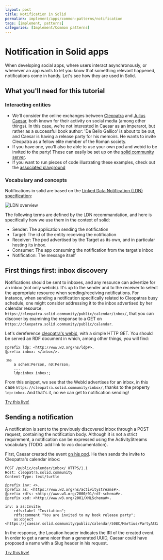 ```yaml
---
layout: post
title: Notification in Solid
permalink: implement/apps/common-patterns/notification
tags: [implement, patterns]
categories: [Implement/Common patterns]
---
```


# Notification in Solid apps

When developing social apps, where users interact asynchronously, or whenever an app wants to let you know that something relevant happened, notifications come in handy. Let's see how they are used in Solid.

## What you'll need for this tutorial

### Interacting entities

- We'll consider the online exchanges between [Cleopatra](https://cleopatra.solid.community) and [Julius Caesar](https://jcaesar.solid.community), both known for their activity on social media (among other things). In this case, we're not interested in Caesar as an imperarot, but rather as a successful book author: 'De Bello Gallico' is about to be out, and Caesar is having a release party for his memoirs. He wants to invite Cleopatra as a fellow elite member of the Roman society.
- If you have one, you'll also be able to use your own pod and webid to be invited to the party! These can easily be set up on the [solid community server](https://solid.community/).
- If you want to run pieces of code illustrating these examples, check out the [associated playground](https://tech.io/playgrounds/51181/common-patterns-with-solid)

### Vocabulary and concepts

Notifications in solid are based on the [Linked Data Notification (LDN) specification](https://www.w3.org/TR/ldn/):

![LDN overview](https://www.w3.org/ns/ldp/linked-data-notifications-overview.svg)

The following terms are defined by the LDN recommandation, and here is specifically how we use them in the context of solid:
- Sender: The application sending the notification
- Target: The id of the entity receiving the notification
- Receiver: The pod advertised by the Target as its own, and in particular hosting its inbox.
- Consumer: The app consuming the notification from the target's inbox
- Notification: The message itself

## First things first: inbox discovery

Notifications should be sent to inboxes, and any resource can advertize for an inbox (not only webids). It's up to the sender and to the receiver to select the appropriate resource when sending/receiving notifications. For instance, when sending a notification specifically related to Cleopatras busy schedule, one might consider addressing it to the inbox advertised by her calendar resource, `https://cleopatra.solid.community/public/calendar/inbox/`, that you can discover by examining the response to a GET on `https://cleopatra.solid.community/public/calendar`.

Let's dereference [cleopatra's webid](https://cleopatra.solid.community/profile/card#me), with a simple HTTP GET. You should be served an RDF document in which, among other things, you will find:
```
@prefix ldp: <http://www.w3.org/ns/ldp#>.
@prefix inbox: </inbox/>.

:me
    a schem:Person, n0:Person;
    ...
    ldp:inbox inbox:;
```

From this snippet, we see that the WebId advertises for an inbox, in this case `https://cleopatra.solid.community/inbox/`, thanks to the property `ldp:inbox`. And that's it, no we can get to notification sending!

[Try this live!](https://tech.io/playground-widget/1cee1f6e53d54b86a26dc8752218c3f018115/managing-notifications/890003/What%20is%20Cleopatra's%20inbox)

## Sending a notification

A notification is sent to the previously discovered inbox through a POST request, containing the notification body. Although it is not a strict requirement, a notification can be expressed using the ActivityStreams vocabulary (TODO: add link to voc documentation).

First, Caesar created the event [on his pod](https://jcaesar.solid.community/public/calendar/50BC/Martius/PartyAtCaesarPalace.ttl). He then sends the invite to Cleopatra's calendar inbox:
```
POST /public/calendar/inbox/ HTTPS/1.1
Host: cleopatra.solid.community
Content-Type: text/turtle

@prefix inv: <>.
@prefix as: <https://www.w3.org/ns/activitystreams#>.
@prefix rdfs: <http://www.w3.org/2000/01/rdf-schema#>.
@prefix xsd: <http://www.w3.org/2001/XMLSchema#>.

inv: a as:Invite;
    rdfs:label "Invitation";
    rdfs:comment "You are invited to my book release party";
    as:object <https://jcaesar.solid.community/public/calendar/50BC/Martius/PartyAtCaesarPalace.ttl>.
```

In the response, the Location header indicates the IRI of the created event. In order to get a name nicer than a generated UUID, Caesar could have proposed a name with a Slug header in his request.

[Try this live!](https://tech.io/playground-widget/1cee1f6e53d54b86a26dc8752218c3f018115/managing-notifications/890004/Let's%20get%20crazy%20sending%20out%20invites)
